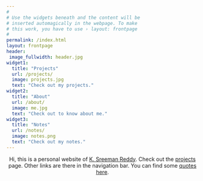 ```yaml
---
#
# Use the widgets beneath and the content will be
# inserted automagically in the webpage. To make
# this work, you have to use › layout: frontpage
#
permalink: /index.html
layout: frontpage
header:
 image_fullwidth: header.jpg
widget1:
  title: "Projects"
  url: /projects/
  image: projects.jpg
  text: "Check out my projects."
widget2:
  title: "About"
  url: /about/
  image: me.jpg
  text: "Check out to know about me."
widget3:
  title: "Notes"
  url: /notes/
  image: notes.png
  text: "Check out my notes."
---
```

<div style="text-align: center">
	<p align="center">
		Hi, this is a personal website of <a href="{{site.baseurl}}/about" >K. Sreeman Reddy</a>. Check out the <a href="{{site.baseurl}}/projects">projects</a> page. Other links are there in the navigation bar. You can find some <a href="{{site.baseurl}}/quotes">quotes here</a>.
	</p>
</div>